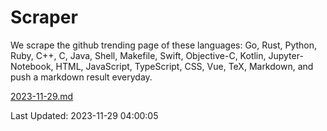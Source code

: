 # Scraper

We scrape the github trending page of these languages: Go, Rust, Python, Ruby, C++, C, Java, Shell, Makefile, Swift, Objective-C, Kotlin, Jupyter-Notebook, HTML, JavaScript, TypeScript, CSS, Vue, TeX, Markdown, and push a markdown result everyday.

[2023-11-29.md](https://github.com/yangwenmai/github-trending-backup/blob/master/2023-11-29.md)

Last Updated: 2023-11-29 04:00:05